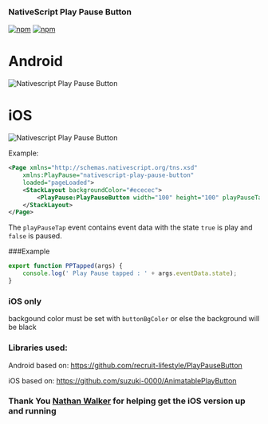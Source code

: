 ### NativeScript Play Pause Button
[![npm](https://img.shields.io/npm/v/nativescript-play-pause-button.svg)](https://www.npmjs.com/package/nativescript-play-pause-button)
[![npm](https://img.shields.io/npm/dt/nativescript-play-pause-button.svg?label=npm%20downloads)](https://www.npmjs.com/package/nativescript-play-pause-button)


# Android

![Nativescript Play Pause Button](https://raw.githubusercontent.com/TheOriginalJosh/nativescript-play-pause-button/master/sample-android.gif)


# iOS

![Nativescript Play Pause Button](https://raw.githubusercontent.com/TheOriginalJosh/nativescript-play-pause-button/master/sample-ios.gif)

Example:

```xml
<Page xmlns="http://schemas.nativescript.org/tns.xsd"
	xmlns:PlayPause="nativescript-play-pause-button"
	loaded="pageLoaded">
	<StackLayout backgroundColor="#ececec">
		<PlayPause:PlayPauseButton width="100" height="100" playPauseTap="PPTapped"  buttonColor="#e11a60" buttonBgColor="#ececec" marginTop="100"></PlayPause:PlayPauseButton>
	</StackLayout>
</Page>
```

The `playPauseTap` event contains event data with the state `true` is play and `false` is paused.

###Example
```typescript
export function PPTapped(args) {
    console.log(' Play Pause tapped : ' + args.eventData.state);
}
```

### iOS only

backgound color must be set with `buttonBgColor` or else the background will be black



### Libraries used:

Android based on: https://github.com/recruit-lifestyle/PlayPauseButton

iOS based on: https://github.com/suzuki-0000/AnimatablePlayButton

### Thank You [Nathan Walker](https://github.com/NathanWalker) for helping get the iOS version up and running
